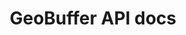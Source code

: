---
title: GeoBuffer API docs

language_tabs:
  - shell
  - ruby
  - python
  - php
  - go

toc_footers:
  - <a href='#'>Sign Up for a Developer Key</a>

includes:
  - introduction/introduction
  - introduction/aboutGeoBuffer
  - introduction/readingDocs
  - authentication/authentication
  - geocode/geocode
  - import/imports
  - import/create-upload-url
  - import/complete-upload
  - export/export
  - datasets/datasets
  - datasets/delete
  - errors

search: true
---
